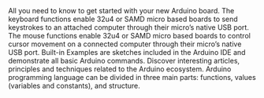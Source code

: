 <EssentialsColumn title="First Steps">
  <EssentialElement title="Quickstart Guide" type="getting-started" link="https://www.arduino.cc/en/Guide/ArduinoLeonardoMicro">
    All you need to know to get started with your new Arduino board.
  </EssentialElement>
</EssentialsColumn>

<EssentialsColumn title="Suggested Libraries">

  <EssentialElement title="Keyboard" type="library" link="https://www.arduino.cc/reference/en/language/functions/usb/keyboard/">
 The keyboard functions enable 32u4 or SAMD micro based boards to send keystrokes to an attached computer through their micro’s native USB port.
  </EssentialElement>

  <EssentialElement title="Mouse" type="library" link="https://www.arduino.cc/reference/en/language/functions/usb/mouse/">
The mouse functions enable 32u4 or SAMD micro based boards to control cursor movement on a connected computer through their micro’s native USB port.
  </EssentialElement>

</EssentialsColumn>

<EssentialsColumn title="Arduino Basics">
  <EssentialElement title="Built-in Examples" type="tutorial" link="/built-in-examples/">
    Built-in Examples are sketches included in the Arduino IDE and demonstrate all basic Arduino commands. 
  </EssentialElement>
  <EssentialElement title="Learn" type="resource" link="/learn/">
    Discover interesting articles, principles and techniques related to the Arduino ecosystem.
  </EssentialElement>
  <EssentialElement title="Language References" type="resource" link="https://www.arduino.cc/reference/en/">
  Arduino programming language can be divided in three main parts: functions, values (variables and constants), and structure.
  </EssentialElement>
</EssentialsColumn>